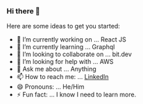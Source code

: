 ### Hi there 👋

Here are some ideas to get you started:

- 🔭 I’m currently working on ... React JS
- 🌱 I’m currently learning ... Graphql
- 👯 I’m looking to collaborate on ... bit.dev
- 🤔 I’m looking for help with ... AWS
- 💬 Ask me about ... Anything
- 📫 How to reach me: ... [LinkedIn](https://www.linkedin.com/in/vishnu-thiyagarajan-2aa6a6129/)
- 😄 Pronouns: ... He/Him
- ⚡ Fun fact: ... I know I need to learn more.
